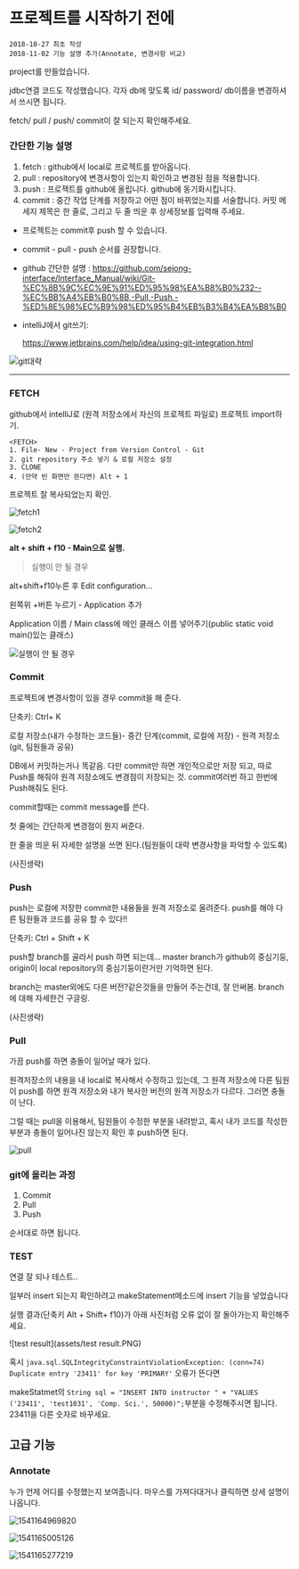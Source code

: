 # 프로젝트를 시작하기 전에

```
2018-10-27 최초 작성
2018-11-02 기능 설명 추가(Annotate, 변경사항 비교)
```



project를 만들었습니다.

jdbc연결 코드도 작성했습니다. 각자 db에 맞도록 id/ password/ db이름을 변경하셔서 쓰시면 됩니다.

fetch/ pull / push/ commit이 잘 되는지 확인해주세요.



### 간단한 기능 설명
1. fetch : github에서 local로 프로젝트를 받아옵니다.
2. pull : repository에 변경사항이 있는지 확인하고 변경된 점을 적용합니다.
3. push : 프로젝트를 github에 올립니다. github에 동기화시킵니다.
4. commit : 중간 작업 단계를 저장하고 어떤 점이 바뀌었는지를 서술합니다. 커밋 메세지 제목은 한 줄로, 그리고 두 줄 띄운 후 상세정보를 입력해 주세요.

* 프로젝트는 commit후 push 할 수 있습니다.

* commit - pull - push 순서를 권장합니다.

* github 간단한 설명 :
  https://github.com/sejong-interface/Interface_Manual/wiki/Git-%EC%8B%9C%EC%9E%91%ED%95%98%EA%B8%B0%232--%EC%BB%A4%EB%B0%8B,-Pull,-Push,-%ED%8E%98%EC%B9%98%ED%95%B4%EB%B3%B4%EA%B8%B0

* intelliJ에서 git쓰기: 

  https://www.jetbrains.com/help/idea/using-git-integration.html



![git대략](assets/1540975978626.png)









---



### FETCH

github에서 intelliJ로 (원격 저장소에서 자신의 프로젝트 파일로) 프로젝트 import하기.

```
<FETCH>
1. File- New - Project from Version Control - Git
2. git repository 주소 넣기 & 로컬 저장소 설정
3. CLONE
4. (만약 빈 화면만 뜬다면) Alt + 1
```

프로젝트 잘 복사되었는지 확인.



![fetch1](assets/fetch1.PNG)

![fetch2](assets/fetch2.PNG)





**alt + shift + f10 - Main으로 실행.** 



> 실행이 안 될 경우

alt+shift+f10누른 후 Edit configuration...

왼쪽위 +버튼 누르기 - Application 추가

Application 이름 / Main class에 메인 클래스 이름 넣어주기(public static void main()있는 클래스)

![실행이 안 될 경우](assets/실행안되면.png)





### Commit

프로젝트에 변경사항이 있을 경우 commit을 해 준다.

단축키: Ctrl+ K

로컬 저장소(내가 수정하는 코드들)- 중간 단계(commit, 로컬에 저장) - 원격 저장소(git, 팀원들과 공유)

DB에서 커밋하는거나 똑같음. 다만 commit만 하면 개인적으로만 저장 되고, 따로 Push를 해줘야 원격 저장소에도 변경점이 저장되는 것. commit여러번 하고 한번에 Push해줘도 된다.



commit할때는 commit message를 쓴다.

첫 줄에는 간단하게 변경점이 뭔지 써준다.

한 줄을 띄운 뒤 자세한 설명을 쓰면 된다.(팀원들이 대략 변경사항을 파악할 수 있도록)



(사진생략)





### Push

push는 로컬에 저장한 commit한 내용들을 원격 저장소로 올려준다.  push를 해야 다른 팀원들과 코드를 공유 할 수 있다!!

단축키: Ctrl + Shift + K

push할 branch를 골라서 push 하면 되는데... master branch가 github의 중심기둥, origin이 local repository의 중심기둥이란거만 기억하면 된다. 

branch는 master외에도 다른 버전?같은것들을 만들어 주는건데, 잘 안써봄. branch에 대해 자세한건 구글링.

(사진생략)





### Pull

가끔 push를 하면 충돌이 일어날 때가 있다.

원격저장소의 내용을 내 local로 복사해서 수정하고 있는데, 그 원격 저장소에 다른 팀원이 push를 하면 원격 저장소와 내가 복사한 버전의 원격 저장소가 다르다. 그러면 충돌이 난다.

그럴 때는 pull을 이용해서, 팀원들이 수정한 부분을 내려받고, 혹시 내가 코드를 작성한 부분과 충돌이 일어나진 않는지 확인 후 push하면 된다.



![pull](assets/pull.PNG)



### git에 올리는 과정

1. Commit
2. Pull
3. Push

순서대로 하면 됩니다.





### TEST

연결 잘 되나 테스트..

일부러 insert 되는지 확인하려고 makeStatement메소드에 insert 기능을 넣었습니다

실행 결과(단축키 Alt + Shift+ f10)가 아래 사진처럼 오류 없이 잘 돌아가는지 확인해주세요.

![test result](assets/test result.PNG)

혹시 `java.sql.SQLIntegrityConstraintViolationException: (conn=74) Duplicate entry '23411' for key 'PRIMARY'` 오류가 뜬다면

makeStatmet의 `String sql = "INSERT INTO instructor " + "VALUES ('23411', 'test1031', 'Comp. Sci.', 50000)";`부분을 수정해주시면 됩니다. 23411을 다른 숫자로 바꾸세요.



## 고급 기능

### Annotate

누가 언제 어디를 수정했는지 보여줍니다. 마우스를 가져다대거나 클릭하면 상세 설명이 나옵니다.

![1541164969820](assets/1541164969820.png)



![1541165005126](assets/1541165005126.png)

![1541165277219](assets/1541165277219.png)





